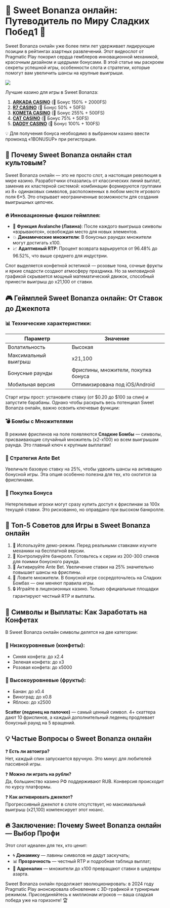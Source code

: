 # 🍭 Sweet Bonanza онлайн: Путеводитель по Миру Сладких Побед1 🍬

Sweet Bonanza онлайн уже более пяти лет удерживает лидирующие позиции в рейтингах азартных развлечений. Этот видеослот от Pragmatic Play покорил сердца гемблеров инновационной механикой, красочным дизайном и щедрыми бонусами. В этой статье мы раскроем секреты успешной игры, особенности слота и стратегии, которые помогут вам увеличить шансы на крупные выигрыши.

[![](https://i.ibb.co/ZzLZ50qX/sweet-bonanza-tile.jpg)](https://clck.ru/3Hr27o)

Лучшие казино для игры в Sweet Bonanza:

1. **[ARKADA CASINO](https://clck.ru/3Hr27o "ARKADA CASINO")** (🎁 Бонус 150% + 2000FS)
2. **[R7 CASINO](https://clck.ru/3HsT58 "R7 CASINO")** (🎁 Бонус 50% + 50FS)
3. **[KOMETA CASINO](https://clck.ru/3JHf2X "KOMETA CASINO")** (🎁 Бонус 255% + 500FS)
4. **[CAT CASINO](https://clck.ru/3HsTGi "CAT CASINO")** (🎁 Бонус 75% + 50FS)
5. **[DADDY CASINO](https://clck.ru/3HsTSj "DADDY CASINO")** (🎁 Бонус 100% + 100FS)

💡 Для получения бонуса необходимо в выбранном казино ввести промокод «1BONUSUP» при регистрации.

## 🌟 Почему Sweet Bonanza онлайн стал культовым?
Sweet Bonanza онлайн — это не просто слот, а настоящая революция в мире казино. Разработчики отказались от классических линий выплат, заменив их кластерной системой: комбинации формируются группами из 8+ одинаковых символов, расположенных в любом месте игрового поля 6×5. Это открывает неограниченные возможности для создания выигрышных цепочек.

### 🔥 Инновационные фишки геймплея:
- 🎰 **Функция Avalanche (Лавина)**: После каждого выигрыша символы «взрываются», освобождая место для новых элементов.
- 💥 **Динамические множители**: В бонусных раундах множители могут достигать х100.
- 📈 **Адаптивный RTP**: Процент возврата варьируется от 96.48% до 96.52%, что выше среднего для индустрии.

Слот выделяется конфетной эстетикой — розовые тона, сочные фрукты и яркие сладости создают атмосферу праздника. Но за миловидной графикой скрывается мощный математический движок, способный принести выигрыш до х21,100 от ставки.

## 🎮 Геймплей Sweet Bonanza онлайн: От Ставок до Джекпота
### 📊 Технические характеристики:
| Параметр               | Значение                     |
|-------------------------|-----------------------------|
| Волатильность          | Высокая                     |
| Максимальный выигрыш   | x21,100                     |
| Бонусные раунды        | Фриспины, множители, покупка бонуса |
| Мобильная версия       | Оптимизирована под iOS/Android |

Старт игры прост: установите ставку (от $0.20 до $100 за спин) и запустите барабаны. Однако чтобы раскрыть весь потенциал Sweet Bonanza онлайн, важно освоить ключевые функции:

### 💣 Бомбы с Множителями
В режиме фриспинов на поле появляются **Сладкие Бомбы** — символы, присваивающие случайный множитель (х2-х100) ко всем выигрышам раунда. Это главный ключ к крупным выплатам!

### 🍬 Стратегия Ante Bet
Увеличьте базовую ставку на 25%, чтобы удвоить шансы на активацию бонусной игры. Эта опция особенно полезна для тех, кто охотится за фриспинами.

### 🎁 Покупка Бонуса
Нетерпеливые игроки могут сразу купить доступ к фриспинам за 100х текущей ставки. Это рискованно, но оправдано при высоком банкролле.

## 🚀 Топ-5 Советов для Игры в Sweet Bonanza онлайн
1. 🧪 Используйте демо-режим. Перед реальными ставками изучите механики на бесплатной версии.
2. 💼 Контролируйте банкролл. Готовьтесь к серии из 200-300 спинов для поимки бонусного раунда.
3. 🔎 Активируйте Ante Bet. Увеличение ставки на 25% значительно повышает шансы на фриспины.
4. 🎯 Ловите множители. В бонусной игре сосредоточьтесь на Сладких Бомбах — они меняют правила игры.
5. 🔒 Играйте в лицензионных казино. Только официальные площадки гарантируют честный RTP и выплаты.

## 🍇 Символы и Выплаты: Как Заработать на Конфетах
В Sweet Bonanza онлайн символы делятся на две категории:

### 🍭 Низкоуровневые (конфеты):
- Синяя конфета: до x2.4
- Зеленая конфета: до x3
- Розовая конфета: до x5000

### 🍉 Высокоуровневые (фрукты):
- Банан: до x0.4
- Виноград: до x0.8
- Яблоко: до x2500

**Scatter (леденец на палочке)** — самый ценный символ. 4+ скаттера дают 10 фриспинов, а каждый дополнительный леденец продлевает бонусный раунд на 5 вращений.

## 💡 Частые Вопросы о Sweet Bonanza онлайн
❓ **Есть ли автоигра?**  
Нет, каждый спин запускается вручную. Это минус для любителей пассивной игры.

❓ **Можно ли играть на рубли?**  
Да, большинство казино РФ поддерживают RUB. Конверсия происходит по курсу платформы.

❓ **Как активировать джекпот?**  
Прогрессивный джекпот в слоте отсутствует, но максимальный выигрыш (x21,100) компенсирует этот нюанс.

## 🔥 Заключение: Почему Sweet Bonanza онлайн — Выбор Профи
Этот слот идеален для тех, кто ценит:
- 🌀 **Динамику** — лавины символов не дадут заскучать;
- 📊 **Прозрачность** — честный RTP и подробная таблица выплат;
- 🚨 **Адреналин** — множители до х100 превращают ставки в шедевры азарта.

Sweet Bonanza онлайн продолжает эволюционировать: в 2024 году Pragmatic Play анонсировала обновление с 3D-графикой и турнирным режимом. Присоединяйтесь к миллионам игроков — ваша сладкая победа уже на горизонте! 🏆


